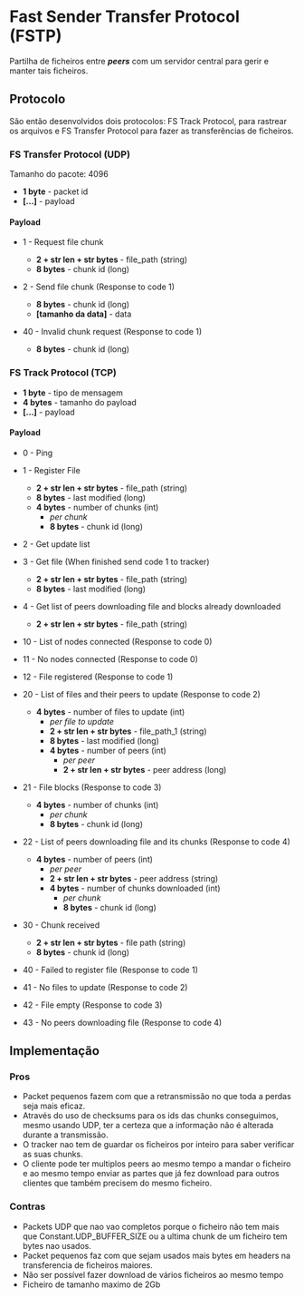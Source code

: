 # Fast Sender Transfer Protocol (FSTP) 

Partilha de ficheiros entre ___peers___ com um servidor central para gerir e manter tais ficheiros.

## Protocolo

São então desenvolvidos dois protocolos: FS Track Protocol, para rastrear os arquivos e FS Transfer Protocol para fazer as transferências de ficheiros.

### FS Transfer Protocol (UDP)

Tamanho do pacote: 4096

- __1 byte__ - packet id
- __[...]__ - payload

#### Payload

- 1 - Request file chunk
    - __2 + str len + str bytes__ - file_path (string)
    - __8 bytes__ -  chunk id (long)

- 2 - Send file chunk (Response to code 1)
    - __8 bytes__ -  chunk id (long)
    - __[tamanho da data]__ - data

- 40 - Invalid chunk request (Response to code 1)
    - __8 bytes__ -  chunk id (long)

### FS Track Protocol (TCP)

- __1 byte__ - tipo de mensagem
- __4 bytes__ - tamanho do payload
- __[...]__ - payload

#### Payload

- 0 - Ping
- 1 - Register File
    - __2 + str len + str bytes__ - file_path (string)
    - __8 bytes__ - last modified (long)
    - __4 bytes__ - number of chunks (int)
        - *per chunk*
        - __8 bytes__ -  chunk id (long)

- 2 - Get update list
- 3 - Get file (When finished send code 1 to tracker)
    - __2 + str len + str bytes__ - file_path (string)
    - __8 bytes__ - last modified (long)

- 4 - Get list of peers downloading file and blocks already downloaded
    - __2 + str len + str bytes__ - file_path (string)

- 10 - List of nodes connected (Response to code 0)
- 11 - No nodes connected (Response to code 0)
- 12 - File registered (Response to code 1)

- 20 - List of files and their peers to update (Response to code 2)
    - __4 bytes__ - number of files to update (int)
        - *per file to update*
        - __2 + str len + str bytes__ - file_path_1 (string)
        - __8 bytes__ - last modified (long)
        - __4 bytes__ - number of peers (int)
            - *per peer*
            - __2 + str len + str bytes__ -  peer address (long)

- 21 - File blocks (Response to code 3)
    - __4 bytes__ - number of chunks (int)
        - *per chunk*
        - __8 bytes__ -  chunk id (long)

- 22 - List of peers downloading file and its chunks (Response to code 4)
    - __4 bytes__ - number of peers (int)
        - *per peer*
        - __2 + str len + str bytes__ - peer address (string)
        - __4 bytes__ - number of chunks downloaded (int)
            - *per chunk*
            - __8 bytes__ - chunk id (long)

- 30 - Chunk received
    - __2 + str len + str bytes__ - file path (string)
    - __8 bytes__ - chunk id (long)

- 40 - Failed to register file (Response to code 1)
- 41 - No files to update (Response to code 2)
- 42 - File empty (Response to code 3)
- 43 - No peers downloading file (Response to code 4)

## Implementação

### Pros

- Packet pequenos fazem com que a retransmissão no que toda a perdas seja mais eficaz.
- Através do uso de checksums para os ids das chunks conseguimos, mesmo usando UDP, ter a certeza que a informação não é alterada durante a transmissão.
- O tracker nao tem de guardar os ficheiros por inteiro para saber verificar as suas chunks.
- O cliente pode ter multiplos peers ao mesmo tempo a mandar o ficheiro e ao mesmo tempo enviar as partes que já fez download para outros clientes que também precisem do mesmo ficheiro.

### Contras

- Packets UDP que nao vao completos porque o ficheiro não tem mais que Constant.UDP_BUFFER_SIZE ou a ultima chunk de um ficheiro tem bytes nao usados.
- Packet pequenos faz com que sejam usados mais bytes em headers na transferencia de ficheiros maiores.
- Não ser possível fazer download de vários ficheiros ao mesmo tempo
- Ficheiro de tamanho maximo de 2Gb